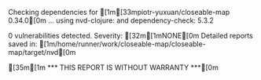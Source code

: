 Checking dependencies for [1m[33mpiotr-yuxuan/closeable-map 0.34.0[0m ...
  using nvd-clojure:  and dependency-check: 5.3.2

0 vulnerabilities detected. Severity: [32m[1mNONE[0m
Detailed reports saved in: [1m/home/runner/work/closeable-map/closeable-map/target/nvd[0m

[35m[1m   *** THIS REPORT IS WITHOUT WARRANTY ***[0m
